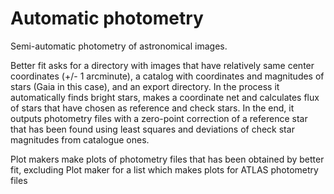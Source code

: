 # Automatic photometry
 Semi-automatic photometry of astronomical images.
 
 Better fit asks for a directory with images that have relatively same center coordinates (+/- 1 arcminute), a catalog with coordinates and magnitudes of stars (Gaia in this case), and an export directory. In the process it automatically finds bright stars, makes a coordinate net and calculates flux of stars that have chosen as reference and check stars. In the end, it outputs photometry files with a zero-point correction of a reference star that has been found using least squares and deviations of check star magnitudes from catalogue ones.
 
 Plot makers make plots of photometry files that has been obtained by better fit, excluding Plot maker for a list which makes plots for ATLAS photometry files
